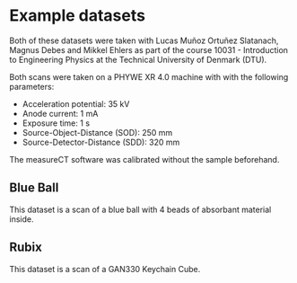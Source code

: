 # Example datasets

Both of these datasets were taken with Lucas Muñoz Ortuñez Slatanach, Magnus Debes and Mikkel Ehlers as part of the course 10031 - Introduction to Engineering Physics at the Technical University of Denmark (DTU).

Both scans were taken on a PHYWE XR 4.0 machine with with the following parameters:

- Acceleration potential: 35 kV
- Anode current: 1 mA
- Exposure time: 1 s
- Source-Object-Distance (SOD): 250 mm
- Source-Detector-Distance (SDD): 320 mm

The measureCT software was calibrated without the sample beforehand.

## Blue Ball

This dataset is a scan of a blue ball with 4 beads of absorbant material inside.

## Rubix

This dataset is a scan of a GAN330 Keychain Cube.

